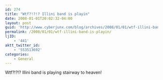```yaml
---
id: 274
title: "Wtf?!?!? Illini band is playin"
date: 2008-01-01T20:02:32-04:00
layout: post
guid: 'http://www.cyberjunx.com/blog/archives/2008/01/01/wtf-illini-band-is-playin/'
permalink: /2008/01/01/wtf-illini-band-is-playin/
ljID:
    - '441'
aktt_twitter_id:
    - '553513692'
categories:
    - General
---
```


Wtf?!?!? Illini band is playing stairway to heaven!